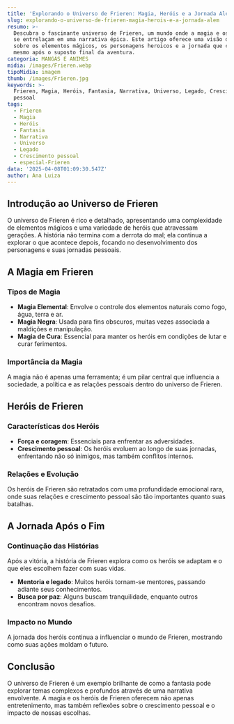 ```yaml
---
title: 'Explorando o Universo de Frieren: Magia, Heróis e a Jornada Além'
slug: explorando-o-universo-de-frieren-magia-herois-e-a-jornada-alem
resumo: >-
  Descubra o fascinante universo de Frieren, um mundo onde a magia e os heróis
  se entrelaçam em uma narrativa épica. Este artigo oferece uma visão detalhada
  sobre os elementos mágicos, os personagens heroicos e a jornada que continua
  mesmo após o suposto final da aventura.
categoria: MANGÁS E ANIMES
midia: /images/Frieren.webp
tipoMidia: imagem
thumb: /images/Frieren.jpg
keywords: >-
  Frieren, Magia, Heróis, Fantasia, Narrativa, Universo, Legado, Crescimento
  pessoal
tags:
  - Frieren
  - Magia
  - Heróis
  - Fantasia
  - Narrativa
  - Universo
  - Legado
  - Crescimento pessoal
  - especial-Frieren
data: '2025-04-08T01:09:30.547Z'
author: Ana Luiza
---
```


## Introdução ao Universo de Frieren
O universo de Frieren é rico e detalhado, apresentando uma complexidade de elementos mágicos e uma variedade de heróis que atravessam gerações. A história não termina com a derrota do mal; ela continua a explorar o que acontece depois, focando no desenvolvimento dos personagens e suas jornadas pessoais.

## A Magia em Frieren
### Tipos de Magia
- **Magia Elemental**: Envolve o controle dos elementos naturais como fogo, água, terra e ar.
- **Magia Negra**: Usada para fins obscuros, muitas vezes associada a maldições e manipulação.
- **Magia de Cura**: Essencial para manter os heróis em condições de lutar e curar ferimentos.
### Importância da Magia
A magia não é apenas uma ferramenta; é um pilar central que influencia a sociedade, a política e as relações pessoais dentro do universo de Frieren.

## Heróis de Frieren
### Características dos Heróis
- **Força e coragem**: Essenciais para enfrentar as adversidades.
- **Crescimento pessoal**: Os heróis evoluem ao longo de suas jornadas, enfrentando não só inimigos, mas também conflitos internos.
### Relações e Evolução
Os heróis de Frieren são retratados com uma profundidade emocional rara, onde suas relações e crescimento pessoal são tão importantes quanto suas batalhas.

## A Jornada Após o Fim
### Continuação das Histórias
Após a vitória, a história de Frieren explora como os heróis se adaptam e o que eles escolhem fazer com suas vidas.
- **Mentoria e legado**: Muitos heróis tornam-se mentores, passando adiante seus conhecimentos.
- **Busca por paz**: Alguns buscam tranquilidade, enquanto outros encontram novos desafios.
### Impacto no Mundo
A jornada dos heróis continua a influenciar o mundo de Frieren, mostrando como suas ações moldam o futuro.

## Conclusão
O universo de Frieren é um exemplo brilhante de como a fantasia pode explorar temas complexos e profundos através de uma narrativa envolvente. A magia e os heróis de Frieren oferecem não apenas entretenimento, mas também reflexões sobre o crescimento pessoal e o impacto de nossas escolhas.
